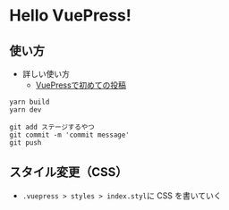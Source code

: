 # Hello VuePress!

## 使い方

- 詳しい使い方
  - [VuePressで初めての投稿](https://tsubasa-tech-blog.netlify.app/posts/2021/04/18/howtovuepress.html)

```
yarn build
yarn dev

git add ステージするやつ
git commit -m 'commit message'
git push
```

## スタイル変更（CSS）

- `.vuepress > styles > index.styl`に CSS を書いていく
